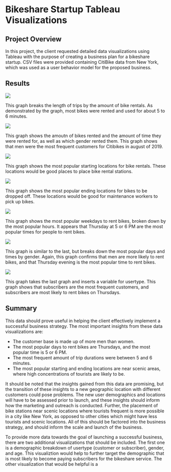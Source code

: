 # Bikeshare Startup Tableau Visualizations

## Project Overview
In this project, the client requested detailed data visualizations using Tableau with the purpose of creating a business plan for a bikeshare startup. CSV files were provided containing CitiBike data from New York, which was used as a user behavior model for the proposed business.

## Results

![](images/checkout_times_by_user.png)

This graph breaks the length of trips by the amount of bike rentals. As demonstrated by the graph, most bikes were rented and used for about 5 to 6 minutes.

![](images/checkout_times_by_gender.png)

This graph shows the amoutn of bikes rented and the amount of time they were rented for, as well as which gender rented them. This graph shows that men were the most frequent customers for Citibikes in august of 2019.

![](images/top_starting_location.png)

This graph shows the most popular starting locations for bike rentals. These locations would be good places to place bike rental stations.

![](images/top_ending_location.png)

This graph shows the most popular ending locations for bikes to be dropped off. These locations would be good for maintenance workers to pick up bikes.

![](images/trips_by_dy_by_hour.png)

This graph shows the most popular weekdays to rent bikes, broken down by the most popular hours. It appears that Thursday at 5 or 6 PM are the most popular times for people to rent bikes.

![](images/trips_by_gender_by_day.png)

This graph is similar to the last, but breaks down the most popular days and times by gender. Again, this graph confirms that men are more likely to rent bikes, and that Thursday evening is the most popular time to rent bikes.

![](images/trips_by_gender_by_weekday_by_user.png)

This graph takes the last graph and inserts a variable for usertype. This graph shows that subscribers are the most frequent customers, and subscribers are most likely to rent bikes on Thursdays.

## Summary

This data should prove useful in helping the client effectively implement a successful business strategy. The most important insights from these data visualizations are:
- The customer base is made up of more men than women.
- The most popular days to rent bikes are Thursdays, and the most popular time is 5 or 6 PM.
- The most frequent amount of trip durations were between 5 and 6 minutes.
- The most popular starting and ending locations are near scenic areas, where high concentrations of tourists are likely to be.

It should be noted that the insights gained from this data are promising, but the transition of these insights to a new geographic location with different customers could pose problems. The new user demographics and locations will have to be assessed prior to launch, and these insights should inform how the marketing and outreach is conducted. Further, the placement of bike stations near scenic locations where tourists frequent is more possible in a city like New York, as opposed to other cities which might have less tourists and scenic locations. All of this should be factored into the business strategy, and should inform the scale and launch of the business.

To provide more data towards the goal of launching a successful business, there are two additional visualizations that should be included. The first one is a demographic breakdown of usertype (customer or subscriber), gender, and age. This visualiztion would help to further target the demographic that is most likely to become paying subscribers for the bikeshare service. The other visualization that would be helpful is a 
